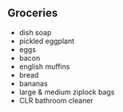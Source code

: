 ## Groceries

- dish soap
- pickled eggplant
- eggs
- bacon
- english muffins
- bread
- bananas
- large & medium ziplock bags
- CLR bathroom cleaner
